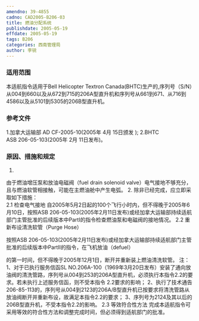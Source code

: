 ```yaml
---
amendno: 39-4855
cadno: CAD2005-B206-03
title: 燃油分配系统
publishdate: 2005-05-19
effdate: 2005-05-19
tags: B206
categories: 西南管理局
author: 李锐
---
```


### 适用范围 
本适航指令适用于Bell Helicopter Textron Canada(BHTC)生产的,序列号（S/N）从004到660以及从672到715的206A型直升机和序列号从661到671、从716到4586以及从5101到5305的206B型直升机。

<!--more-->
### 参考文件
1.加拿大运输部 
AD  CF-2005-10(2005年 4月 15日颁发 ); 
2.BHTC  
ASB 206-05-103(2005年 2月 11日发布)。

### 原因、措施和规定 
1.
由于燃油增压泵和放油电磁阀（fuel drain solenoid valve）电气接地不够充分，且与燃油软管相接触，可能在主燃油舱中产生电弧。 
2. 除非已经完成，应立即采取如下措施：  
2.1
 检查电气接地 
自2005年5月2日起的100个飞行小时内，但不得晚于2005年6月10日，按照ASB 206-05-103(2005年2月11日发布)或经加拿大运输部持续适航部门主管批准的后续版本中PartⅠ的指令检查燃油泵和电磁阀的接地情况。 
2.2
 重新布设清洗软管（Purge Hose）

按照ASB 206-05-103(2005年2月11日发布)或经加拿大运输部持续适航部门主管批准的后续版本中PartⅡ的指令，在飞机放油（defuel）
  
的第一时间，但不得晚于2005年12月1日，断开并重新装上燃油清洗软管。
注： 1、对于已执行服务信函SL NO.206A-100（1969年3月20日发布）安装了通向放油阀的清洗管路，序列号从004到253的206A型直升机，必须执行本指令2.2的要求。若未执行上述服务信函，则不受本指令
2.2要求的影响； 2、执行了技术通告206-85-113的，序列号从004到2123的206A/B型直升机已按要求将清洗管路从放油阀断开并重新布设，故满足本指令2.2的要求； 3、序列号为2124及其以后的206B型直升机，不受本指令2.2的影响。 
2.3 等效符合性方法  完成本适航指令可采用等效的符合性方法和调整完成时间，但必须得到适航部门的批准。 
